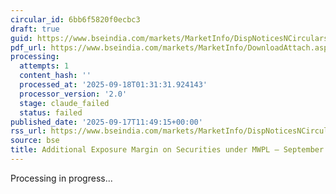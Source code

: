 ```yaml
---
circular_id: 6bb6f5820f0ecbc3
draft: true
guid: https://www.bseindia.com/markets/MarketInfo/DispNoticesNCirculars.aspx?Noticeid={BCA36F84-6914-4B00-91B5-07977E39537C}&noticeno=20250917-19&dt=09/17/2025&icount=19&totcount=57&flag=0
pdf_url: https://www.bseindia.com/markets/MarketInfo/DownloadAttach.aspx?id=20250917-19&attachedId=2776c861-5cc8-44a9-8394-4b3ff0d402df
processing:
  attempts: 1
  content_hash: ''
  processed_at: '2025-09-18T01:31:31.924143'
  processor_version: '2.0'
  stage: claude_failed
  status: failed
published_date: '2025-09-17T11:49:15+00:00'
rss_url: https://www.bseindia.com/markets/MarketInfo/DispNoticesNCirculars.aspx?Noticeid={BCA36F84-6914-4B00-91B5-07977E39537C}&noticeno=20250917-19&dt=09/17/2025&icount=19&totcount=57&flag=0
source: bse
title: Additional Exposure Margin on Securities under MWPL – September 2025
---
```


Processing in progress...